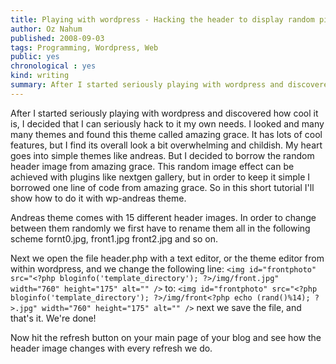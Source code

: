 ```yaml
---
title: Playing with wordpress - Hacking the header to display random pictures  
author: Oz Nahum
published: 2008-09-03
tags: Programming, Wordpress, Web
public: yes
chronological : yes
kind: writing 
summary: After I started seriously playing with wordpress and discovered how cool it is, I decided that I can seriously hack to it my own needs.
---
```



After I started seriously playing with wordpress and discovered how cool it is, I decided that I can seriously hack to it my own needs. I looked and many many themes and found this theme called amazing grace. It has lots of cool features, but I find its overall look a bit overwhelming and childish. My heart goes into simple themes like andreas. But I decided to borrow the random header image from amazing grace. This random image effect can be achieved with plugins like nextgen gallery, but in order to keep it simple I borrowed one line of code from amazing grace. So in this short tutorial I'll show how to do it with wp-andreas theme.

Andreas theme comes with 15 different header images. In order to change between them randomly we first have to rename them all in the following scheme fornt0.jpg, front1.jpg front2.jpg and so on.

Next we open the file header.php with a text editor, or the theme editor from within wordpress, and we change the following line:
`<img id="frontphoto" src="<?php bloginfo('template_directory'); ?>/img/front.jpg" width="760" height="175" alt="" />`
to:
`<img id="frontphoto" src="<?php bloginfo('template_directory'); ?>/img/front<?php echo (rand()%14); ?>.jpg" width="760" height="175" alt="" />`
next we save the file, and that's it. We're done!

Now hit the refresh button on your main page of your blog and see how the header image changes with every refresh we do.
